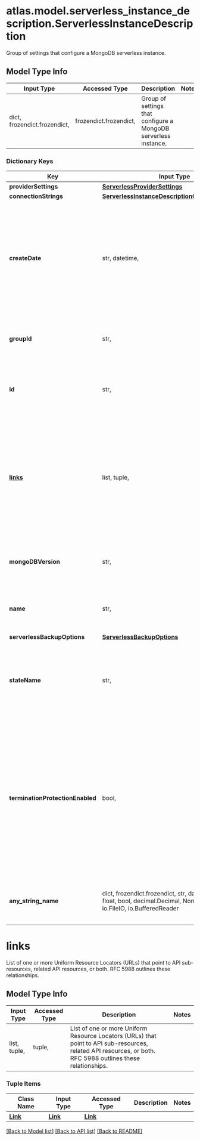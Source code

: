 # atlas.model.serverless_instance_description.ServerlessInstanceDescription

Group of settings that configure a MongoDB serverless instance.

## Model Type Info
Input Type | Accessed Type | Description | Notes
------------ | ------------- | ------------- | -------------
dict, frozendict.frozendict,  | frozendict.frozendict,  | Group of settings that configure a MongoDB serverless instance. | 

### Dictionary Keys
Key | Input Type | Accessed Type | Description | Notes
------------ | ------------- | ------------- | ------------- | -------------
**providerSettings** | [**ServerlessProviderSettings**](ServerlessProviderSettings.md) | [**ServerlessProviderSettings**](ServerlessProviderSettings.md) |  | 
**connectionStrings** | [**ServerlessInstanceDescriptionConnectionStrings**](ServerlessInstanceDescriptionConnectionStrings.md) | [**ServerlessInstanceDescriptionConnectionStrings**](ServerlessInstanceDescriptionConnectionStrings.md) |  | [optional] 
**createDate** | str, datetime,  | str,  | Date and time when MongoDB Cloud created this serverless instance. MongoDB Cloud represents this timestamp in ISO 8601 format in UTC. | [optional] value must conform to RFC-3339 date-time
**groupId** | str,  | str,  | Unique 24-hexadecimal character string that identifies the project. | [optional] 
**id** | str,  | str,  | Unique 24-hexadecimal digit string that identifies the serverless instance. | [optional] 
**[links](#links)** | list, tuple,  | tuple,  | List of one or more Uniform Resource Locators (URLs) that point to API sub-resources, related API resources, or both. RFC 5988 outlines these relationships. | [optional] 
**mongoDBVersion** | str,  | str,  | Version of MongoDB that the serverless instance runs. | [optional] 
**name** | str,  | str,  | Human-readable label that identifies the serverless instance. | [optional] 
**serverlessBackupOptions** | [**ServerlessBackupOptions**](ServerlessBackupOptions.md) | [**ServerlessBackupOptions**](ServerlessBackupOptions.md) |  | [optional] 
**stateName** | str,  | str,  | Human-readable label that indicates the current operating condition of the serverless instance. | [optional] must be one of ["IDLE", "CREATING", "UPDATING", "DELETING", "DELETED", "REPAIRING", ] 
**terminationProtectionEnabled** | bool,  | BoolClass,  | Flag that indicates whether termination protection is enabled on the serverless instance. If set to &#x60;true&#x60;, MongoDB Cloud won&#x27;t delete the serverless instance. If set to &#x60;false&#x60;, MongoDB Cloud will delete the serverless instance. | [optional] if omitted the server will use the default value of False
**any_string_name** | dict, frozendict.frozendict, str, date, datetime, int, float, bool, decimal.Decimal, None, list, tuple, bytes, io.FileIO, io.BufferedReader | frozendict.frozendict, str, BoolClass, decimal.Decimal, NoneClass, tuple, bytes, FileIO | any string name can be used but the value must be the correct type | [optional]

# links

List of one or more Uniform Resource Locators (URLs) that point to API sub-resources, related API resources, or both. RFC 5988 outlines these relationships.

## Model Type Info
Input Type | Accessed Type | Description | Notes
------------ | ------------- | ------------- | -------------
list, tuple,  | tuple,  | List of one or more Uniform Resource Locators (URLs) that point to API sub-resources, related API resources, or both. RFC 5988 outlines these relationships. | 

### Tuple Items
Class Name | Input Type | Accessed Type | Description | Notes
------------- | ------------- | ------------- | ------------- | -------------
[**Link**](Link.md) | [**Link**](Link.md) | [**Link**](Link.md) |  | 

[[Back to Model list]](../../README.md#documentation-for-models) [[Back to API list]](../../README.md#documentation-for-api-endpoints) [[Back to README]](../../README.md)

